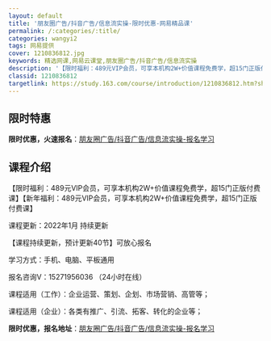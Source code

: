 ```yaml
---
layout: default
title: '朋友圈广告/抖音广告/信息流实操-限时优惠-网易精品课'
permalink: /:categories/:title/
categories: wangyi2
tags: 网易提供
cover: 1210836812.jpg
keywords: 精选网课,网易云课堂,朋友圈广告/抖音广告/信息流实操
description: '【限时福利：489元VIP会员，可享本机构2W+价值课程免费学，超15门正版付费课】【新年福利：489元VIP会员，可享'
classid: 1210836812
targetlink: https://study.163.com/course/introduction/1210836812.htm?share=1&shareId=1025206652&utm_campaign=share&utm_medium=iphoneShare&utm_source=&utm_u=1025206652
---
```


## 限时特惠

**限时优惠，火速报名**：[朋友圈广告/抖音广告/信息流实操-报名学习](https://study.163.com/course/introduction/1210836812.htm?share=1&shareId=1025206652&utm_campaign=share&utm_medium=iphoneShare&utm_source=&utm_u=1025206652)

## 课程介绍

【限时福利：489元VIP会员，可享本机构2W+价值课程免费学，超15门正版付费课】【新年福利：489元VIP会员，可享本机构2W+价值课程免费学，超15门正版付费课】

课程更新：2022年1月 持续更新

【课程持续更新，预计更新40节】可放心报名

学习方式：手机、电脑、平板通用

报名咨询V：15271956036 （24小时在线）

课程适用（工作）：企业运营、策划、企划、市场营销、高管等；

课程适用（企业）：各类有推广、引流、拓客、转化的企业等；

**限时优惠，报名地址**：[朋友圈广告/抖音广告/信息流实操-报名学习](https://study.163.com/course/introduction/1210836812.htm?share=1&shareId=1025206652&utm_campaign=share&utm_medium=iphoneShare&utm_source=&utm_u=1025206652)


